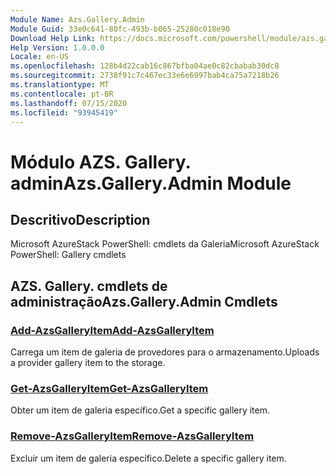 ```yaml
---
Module Name: Azs.Gallery.Admin
Module Guid: 33e0c641-80fc-493b-b065-25280c018e90
Download Help Link: https://docs.microsoft.com/powershell/module/azs.gallery.admin
Help Version: 1.0.0.0
Locale: en-US
ms.openlocfilehash: 128b4d22cab16c867bfba04ae0c82cbabab30dc8
ms.sourcegitcommit: 2738f91c7c467ec33e6e6997bab4ca75a7218b26
ms.translationtype: MT
ms.contentlocale: pt-BR
ms.lasthandoff: 07/15/2020
ms.locfileid: "93945419"
---
```

# <span data-ttu-id="f6fad-101">Módulo AZS. Gallery. admin</span><span class="sxs-lookup"><span data-stu-id="f6fad-101">Azs.Gallery.Admin Module</span></span>
## <span data-ttu-id="f6fad-102">Descritivo</span><span class="sxs-lookup"><span data-stu-id="f6fad-102">Description</span></span>
<span data-ttu-id="f6fad-103">Microsoft AzureStack PowerShell: cmdlets da Galeria</span><span class="sxs-lookup"><span data-stu-id="f6fad-103">Microsoft AzureStack PowerShell: Gallery cmdlets</span></span>

## <span data-ttu-id="f6fad-104">AZS. Gallery. cmdlets de administração</span><span class="sxs-lookup"><span data-stu-id="f6fad-104">Azs.Gallery.Admin Cmdlets</span></span>
### [<span data-ttu-id="f6fad-105">Add-AzsGalleryItem</span><span class="sxs-lookup"><span data-stu-id="f6fad-105">Add-AzsGalleryItem</span></span>](Add-AzsGalleryItem.md)
<span data-ttu-id="f6fad-106">Carrega um item de galeria de provedores para o armazenamento.</span><span class="sxs-lookup"><span data-stu-id="f6fad-106">Uploads a provider gallery item to the storage.</span></span>

### [<span data-ttu-id="f6fad-107">Get-AzsGalleryItem</span><span class="sxs-lookup"><span data-stu-id="f6fad-107">Get-AzsGalleryItem</span></span>](Get-AzsGalleryItem.md)
<span data-ttu-id="f6fad-108">Obter um item de galeria específico.</span><span class="sxs-lookup"><span data-stu-id="f6fad-108">Get a specific gallery item.</span></span>

### [<span data-ttu-id="f6fad-109">Remove-AzsGalleryItem</span><span class="sxs-lookup"><span data-stu-id="f6fad-109">Remove-AzsGalleryItem</span></span>](Remove-AzsGalleryItem.md)
<span data-ttu-id="f6fad-110">Excluir um item de galeria específico.</span><span class="sxs-lookup"><span data-stu-id="f6fad-110">Delete a specific gallery item.</span></span>

